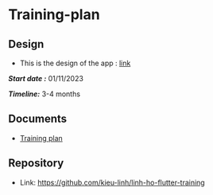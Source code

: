 # Training-plan

## Design

- This is the design of the app : [link](https://www.figma.com/file/cgL21AQDI4EWL0crG5XpXy/Untitled?type=design&node-id=1-1201&mode=design&t=UlPZq3jaodWRWyS5-0)

***Start date :*** 01/11/2023

***Timeline:*** 3-4 months

## Documents
- [Training plan](https://docs.google.com/document/d/1l_fqGqva5nQAi0NM9vDkTOgSvo3SLIb0Fdsw90bwkF4/edit)


## Repository
- Link: https://github.com/kieu-linh/linh-ho-flutter-training